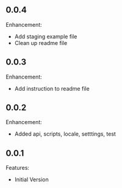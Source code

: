 ## 0.0.4

Enhancement:

* Add staging example file
* Clean up readme file

## 0.0.3

Enhancement:

* Add instruction to readme file

## 0.0.2

Enhancement:

* Added api, scripts, locale, setttings, test

## 0.0.1

Features:

* Initial Version
